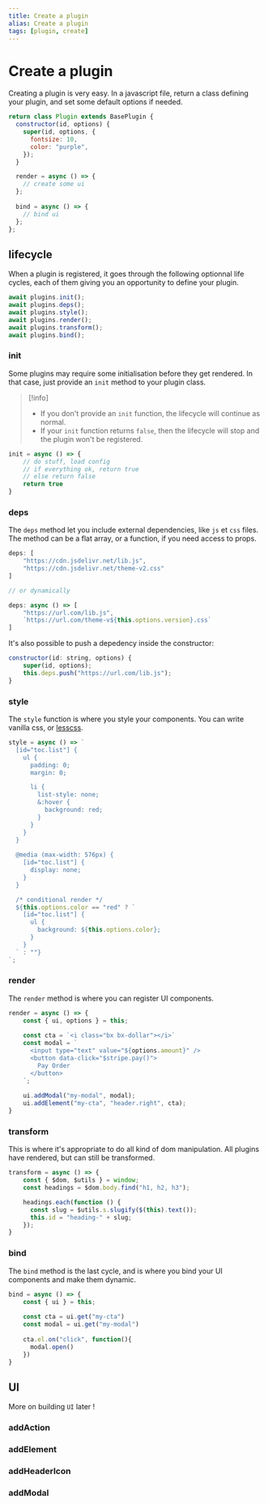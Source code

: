 ```yaml
---
title: Create a plugin
alias: Create a plugin
tags: [plugin, create]
---
```

# Create a plugin

Creating a plugin is very easy. In a javascript file, return a class defining your plugin, and set some default options if needed.

```js
return class Plugin extends BasePlugin {
  constructor(id, options) {
    super(id, options, {
      fontsize: 10,
      color: "purple",
    });
  }

  render = async () => {
    // create some ui
  };
  
  bind = async () => {
    // bind ui
  };
};
```

## lifecycle

When a plugin is registered, it goes through the following optionnal life cycles, each of them giving you an opportunity to define your plugin.

```js
await plugins.init();
await plugins.deps();
await plugins.style();
await plugins.render();
await plugins.transform();
await plugins.bind();
```


### init

Some plugins may require some initialisation before they get rendered. In that case, just provide an `init` method to your plugin class.

> [!info]
> - If you don't provide an `init` function, the lifecycle will continue as normal.
> - If your `init` function returns `false`, then the lifecycle will stop and the plugin won't be registered.

```js
init = async () => {
	// do stuff, load config
	// if everything ok, return true
	// else return false
	return true
}
```


### deps

The `deps` method let you include external dependencies, like `js` et `css` files. The method can be a flat array, or a function, if you need access to props.

```js
deps: [
	"https://cdn.jsdelivr.net/lib.js",
	"https://cdn.jsdelivr.net/theme-v2.css"
]

// or dynamically

deps: async () => [
	"https://url.com/lib.js",
	`https://url.com/theme-v${this.options.version}.css`
]
```

It's also possible to push a depedency inside the constructor:

```js
constructor(id: string, options) {
	super(id, options);
	this.deps.push("https://url.com/lib.js");
}
```

### style

The `style` function is where you style your components. You can write vanilla css, or [lesscss](https://lesscss.org/).

```js
style = async () => `
  [id="toc.list"] {
    ul {
      padding: 0;
      margin: 0;

      li {
        list-style: none;
        &:hover {
          background: red;
        }
      }
    }
  }
 
  @media (max-width: 576px) {
    [id="toc.list"] {
      display: none;
    }
  }

  /* conditional render */
  ${this.options.color == "red" ? `
    [id="toc.list"] {
      ul {
        background: ${this.options.color};
      }
    }
  ` : ""}
`;
```

### render

The `render` method is where you can register UI components.

```js
render = async () => {
	const { ui, options } = this;
    
    const cta = `<i class="bx bx-dollar"></i>`
	const modal = `
	  <input type="text" value="${options.amount}" />
	  <button data-click="$stripe.pay()">
	    Pay Order
	  </button>
	`;
	
	ui.addModal("my-modal", modal);
	ui.addElement("my-cta", "header.right", cta);
}
```

### transform

This is where it's appropriate to do all kind of dom manipulation. All plugins have rendered, but can still be transformed.

```js
transform = async () => {
	const { $dom, $utils } = window;
    const headings = $dom.body.find("h1, h2, h3");

    headings.each(function () {
      const slug = $utils.s.slugify($(this).text());
      this.id = "heading-" + slug;
    });
}
```

### bind

The `bind` method is the last cycle, and is where you bind your UI components and make them dynamic.

```js
bind = async () => {
	const { ui } = this;
    
    const cta = ui.get("my-cta")
    const modal = ui.get("my-modal")
	
	cta.el.on("click", function(){
	  modal.open()
	})
}
```


## UI

More on building `UI` later !

### addAction

### addElement

### addHeaderIcon

### addModal


